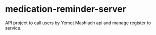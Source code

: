 medication-reminder-server
===============

API project to call users by Yemot Mashiach api and manage register to service.
